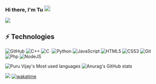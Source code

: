 ### Hi there, I'm Tu <img src="https://github.com/Light-City/Light-City/blob/main/wave.gif?raw=true" width="20px">
<!-- <img src="https://github.com/Bin-08-01/Bin-08-01/blob/main/bg.jpg?raw=true"> -->


<!--
**hoangtukbl/hoangtukbl** is a ✨ _special_ ✨ repository because its `README.md` (this file) appears on your GitHub profile.

Here are some ideas to get you started:

- 🔭 I’m currently working on ...
- 🌱 I’m currently learning ...
- 👯 I’m looking to collaborate on ...
- 🤔 I’m looking for help with ...
- 💬 Ask me about ...
- 📫 How to reach me: ...
- 😄 Pronouns: ...
- ⚡ Fun fact: ...
-->

![](http://github-profile-summary-cards.vercel.app/api/cards/profile-details?username=hoangtukbl&theme=dracula)

<!-- START_SECTION: waka -->
<!-- END_SECTION: waka --> 
## ⚡ Technologies
![GitHub](https://img.shields.io/badge/-GitHub-181717?style=flat-square&logo=github)
![C++](https://img.shields.io/badge/-C++-00599C?style=flat-square&logo=c)
![C](https://img.shields.io/badge/-C-05122A?style=flat&logo=C&logoColor=A8B9CC)&nbsp;
![Python](https://img.shields.io/badge/-Python-black?style=flat-square&logo=Python)
![JavaScript](https://img.shields.io/badge/-JavaScript-black?style=flat-square&logo=javascript)
![HTML5](https://img.shields.io/badge/-HTML5-E34F26?style=flat-square&logo=html5&logoColor=white)
![CSS3](https://img.shields.io/badge/-CSS3-1572B6?style=flat-square&logo=css3)
![Git](https://img.shields.io/badge/-Git-black?style=flat-square&logo=git)
![Php](https://img.shields.io/badge/-PHP-05122A?style=flat&logo=php)
![NodeJS](https://img.shields.io/badge/-Node.js-black?style=flat-square&logo=Node.js)

<!--[![Top Langs](https://github-readme-stats.vercel.app/api/top-langs/?username=hoangtukbl&layout=compact)](https://github.com/anuraghazra/github-readme-stats)-->

<p align='center'>

  ![Puru Vijay's Most used languages](https://github-readme-stats.vercel.app/api/top-langs?username=hoangtukbl&show_icons=true&count_private=true&theme=dracula)
  ![Anurag's GitHub stats](https://github-readme-stats.vercel.app/api?username=hoangtukbl&show_icons=true&theme=dracula)
</p>



![](https://komarev.com/ghpvc/?username=hoangtukbl&color=blue)
[![wakatime](https://wakatime.com/badge/user/131d8e46-efda-499b-9e14-0e4af0cc99e4.svg)](https://wakatime.com/@131d8e46-efda-499b-9e14-0e4af0cc99e4)
